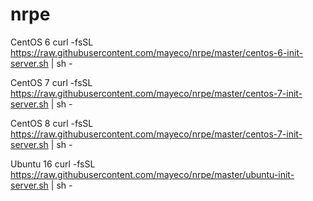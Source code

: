 # nrpe

CentOS 6
curl -fsSL https://raw.githubusercontent.com/mayeco/nrpe/master/centos-6-init-server.sh | sh -

CentOS 7
curl -fsSL https://raw.githubusercontent.com/mayeco/nrpe/master/centos-7-init-server.sh | sh -

CentOS 8
curl -fsSL https://raw.githubusercontent.com/mayeco/nrpe/master/centos-7-init-server.sh | sh -

Ubuntu 16
curl -fsSL https://raw.githubusercontent.com/mayeco/nrpe/master/ubuntu-init-server.sh | sh -
